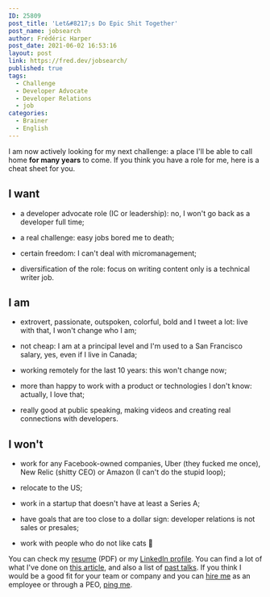 ```yaml
---
ID: 25809
post_title: 'Let&#8217;s Do Epic Shit Together'
post_name: jobsearch
author: Frédéric Harper
post_date: 2021-06-02 16:53:16
layout: post
link: https://fred.dev/jobsearch/
published: true
tags:
  - Challenge
  - Developer Advocate
  - Developer Relations
  - job
categories:
  - Brainer
  - English
---
```

<p class="p3"><span class="s1">I am now </span><span class="s3">actively</span><span class="s1"> looking for my next challenge: a place I'll be able to call home <b>for many years</b> to come. If you think you have a role for me, here is a cheat sheet for you.</span></p>

<h2 class="p4"><span class="s1"><b>I want</b></span></h2>
<ul class="ul1">
 	<li class="li3"><span class="s1">a developer advocate role (IC or leadership): no, I won't go back as a developer full time;</span><span class="s2">
</span></li>
</ul>
<ul class="ul1">
 	<li class="li3"><span class="s1">a real challenge: easy jobs bored me to death;</span><span class="s2">
</span></li>
</ul>
<ul class="ul1">
 	<li class="li3"><span class="s1">certain freedom: I can't deal with micromanagement;</span><span class="s2">
</span></li>
</ul>
<ul class="ul1">
 	<li class="li3"><span class="s1">diversification of the role: focus on writing content only is a technical writer job.</span><span class="s2">
</span></li>
</ul>
<h2 class="p4"><span class="s1"><b>I am</b></span></h2>
<ul class="ul1">
 	<li class="li3"><span class="s1">extrovert, passionate, outspoken, colorful, bold and I tweet a lot: live with that, I won't change who I am;</span><span class="s2">
</span></li>
</ul>
<ul class="ul1">
 	<li class="li3"><span class="s1">not cheap: I am at a principal level and I'm used to a San Francisco salary, yes, even if I live in Canada;</span><span class="s2">
</span></li>
</ul>
<ul class="ul1">
 	<li class="li3"><span class="s1">working </span><span class="s3">remotely</span><span class="s1"> for the last 10 years: this won't change now;</span><span class="s2">
</span></li>
</ul>
<ul class="ul1">
 	<li class="li3"><span class="s1">more than happy to work with a product or technologies I don't know: actually, I love that;</span><span class="s2">
</span></li>
</ul>
<ul class="ul1">
 	<li class="li3"><span class="s3">really</span><span class="s1"> good at public speaking, making videos and creating real connections with developers.</span><span class="s2">
</span></li>
</ul>
<h2 class="p4"><span class="s1"><b>I won't</b></span></h2>
<ul class="ul1">
 	<li class="li3"><span class="s1">work for any Facebook-owned companies, Uber (they fucked me once), New Relic (shitty CEO) or Amazon (I can't do the stupid loop);</span><span class="s2">
</span></li>
</ul>
<ul class="ul1">
 	<li class="li3"><span class="s7">relocate</span><span class="s1"> to the US;</span><span class="s2">
</span></li>
</ul>
<ul class="ul1">
 	<li class="li3"><span class="s1">work in a startup that doesn't have at least a Series A;</span><span class="s2">
</span></li>
</ul>
<ul class="ul1">
 	<li class="li3"><span class="s1">have goals that are too close to a dollar sign: developer relations is not sales or presales;</span><span class="s2">
</span></li>
</ul>
<ul class="ul1">
 	<li class="li3"><span class="s1">work with people who do not like cats </span><span class="s8">&#x1f923;</span><span class="s2">
</span></li>
</ul>
<p class="p3"><span class="s1">You can check my <a href="https://github.com/fharper/resume/blob/main/Frederic_Harper-resume.pdf"><span class="s9">resume</span></a> (PDF) or my <a href="https://www.linkedin.com/in/fredericharper"><span class="s9">LinkedIn profile</span></a>. You can find a lot of what I've done on <a href="https://fred.dev/www"><span class="s9">this article</span></a>, and also a list of <a href="https://fred.dev/speaking"><span class="s9">past talks</span></a>. If you think I would be a good fit for your team or company and you can <a href="https://fred.dev/canada/">hire me</a> as an employee or through a PEO, <a href="mailto:hi@fred.dev"><span class="s9">ping me</span></a>.</span></p>